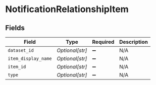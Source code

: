 # NotificationRelationshipItem


## Fields

| Field               | Type                | Required            | Description         |
| ------------------- | ------------------- | ------------------- | ------------------- |
| `dataset_id`        | *Optional[str]*     | :heavy_minus_sign:  | N/A                 |
| `item_display_name` | *Optional[str]*     | :heavy_minus_sign:  | N/A                 |
| `item_id`           | *Optional[str]*     | :heavy_minus_sign:  | N/A                 |
| `type`              | *Optional[str]*     | :heavy_minus_sign:  | N/A                 |